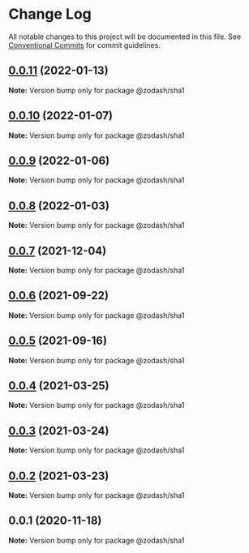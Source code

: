 # Change Log

All notable changes to this project will be documented in this file.
See [Conventional Commits](https://conventionalcommits.org) for commit guidelines.

## [0.0.11](https://github.com/zcorky/zodash/compare/@zodash/sha1@0.0.10...@zodash/sha1@0.0.11) (2022-01-13)

**Note:** Version bump only for package @zodash/sha1





## [0.0.10](https://github.com/zcorky/zodash/compare/@zodash/sha1@0.0.9...@zodash/sha1@0.0.10) (2022-01-07)

**Note:** Version bump only for package @zodash/sha1





## [0.0.9](https://github.com/zcorky/zodash/compare/@zodash/sha1@0.0.8...@zodash/sha1@0.0.9) (2022-01-06)

**Note:** Version bump only for package @zodash/sha1





## [0.0.8](https://github.com/zcorky/zodash/compare/@zodash/sha1@0.0.7...@zodash/sha1@0.0.8) (2022-01-03)

**Note:** Version bump only for package @zodash/sha1





## [0.0.7](https://github.com/zcorky/zodash/compare/@zodash/sha1@0.0.6...@zodash/sha1@0.0.7) (2021-12-04)

**Note:** Version bump only for package @zodash/sha1





## [0.0.6](https://github.com/zcorky/zodash/compare/@zodash/sha1@0.0.5...@zodash/sha1@0.0.6) (2021-09-22)

**Note:** Version bump only for package @zodash/sha1





## [0.0.5](https://github.com/zcorky/zodash/compare/@zodash/sha1@0.0.4...@zodash/sha1@0.0.5) (2021-09-16)

**Note:** Version bump only for package @zodash/sha1





## [0.0.4](https://github.com/zcorky/zodash/compare/@zodash/sha1@0.0.3...@zodash/sha1@0.0.4) (2021-03-25)

**Note:** Version bump only for package @zodash/sha1





## [0.0.3](https://github.com/zcorky/zodash/compare/@zodash/sha1@0.0.2...@zodash/sha1@0.0.3) (2021-03-24)

**Note:** Version bump only for package @zodash/sha1





## [0.0.2](https://github.com/zcorky/zodash/compare/@zodash/sha1@0.0.1...@zodash/sha1@0.0.2) (2021-03-23)

**Note:** Version bump only for package @zodash/sha1





## 0.0.1 (2020-11-18)

**Note:** Version bump only for package @zodash/sha1
